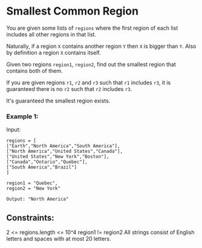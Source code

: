 # Smallest Common Region

You are given some lists of `regions` where the first region of each list includes all other regions in that list.

Naturally, if a region `X` contains another region `Y` then `X` is bigger than `Y`. Also by definition a region `X` contains itself.

Given two regions `region1`, `region2`, find out the smallest region that contains both of them.

If you are given regions `r1`, `r2` and `r3` such that `r1` includes `r3`, it is guaranteed there is no `r2` such that `r2` includes `r3`.

It's guaranteed the smallest region exists.

### Example 1:

Input:

```
regions = [
["Earth","North America","South America"],
["North America","United States","Canada"],
["United States","New York","Boston"],
["Canada","Ontario","Quebec"],
["South America","Brazil"]
]

region1 = "Quebec",
region2 = "New York"

Output: "North America"
```

## Constraints:

2 <= regions.length <= 10^4
region1 != region2
All strings consist of English letters and spaces with at most 20 letters.
